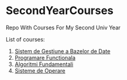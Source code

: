 # SecondYearCourses
Repo With Courses For My Second Univ Year

List of courses:
1. [Sistem de Gestiune a Bazelor de Date](SGBD)
1. [Programare Functionala](Haskell)
1. [Algoritmi Fundamentali](Algoritmi)
1. [Sisteme de Operare](OS)
